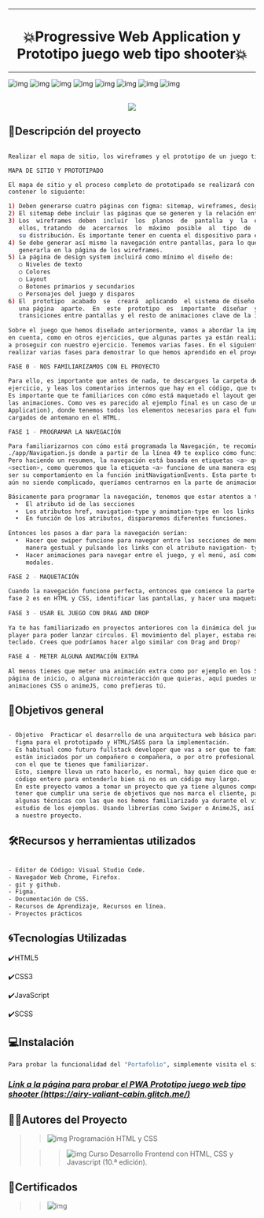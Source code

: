 ***
# <h1 align="center"> 💥Progressive Web Application y Prototipo juego web tipo shooter💥 </h1>
***

![img](/assets/maquetacionFigma.png)
![img](/assets/juego1.png)
![img](/assets/juego2.png)
![img](/assets/juego3.png)
![img](/assets/juego4.png)
![img](/assets/juego5.png)
![img](/assets/juego6.png)
![img](/assets/juego7.png)
<p align="center">
<br><img src="/assets/juego8.png">
</p>

## 📄Descripción del proyecto

```sh

Realizar el ​mapa de sitio, los wireframes​ y el ​prototipo​ de un juego tipo shooter.

MAPA DE SITIO Y PROTOTIPADO

El mapa de sitio y el proceso completo de prototipado se realizará con figma. su apariencia deberá
contener lo siguiente:

1) Deben generarse cuatro páginas con figma: sitemap, wireframes, design system y prototipe.
2) El sitemap debe incluir las páginas que se generen y la relación entre ellas.
3) Los  wireframes  deben  incluir  los  planos  de  pantalla  y  la  estructura  de  cada  uno  de
   ellos, tratando  de  acercarnos  lo  máximo  posible  al  tipo  de  componentes  que  tendrán  y
   su distribución. Es importante tener en cuenta el dispositivo para el que se esté diseñando.
4) Se debe generar así mismo la navegación entre pantallas, para lo que se recomienda empezar  a
   generarla en la página de los wireframes.
5) La página de design system incluirá como mínimo el diseño de:
   ○ Niveles de texto
   ○ Colores
   ○ Layout
   ○ Botones primarios y secundarios
   ○ Personajes del juego y disparos
6) El  prototipo  acabado  se  creará  aplicando  el sistema de diseño a los wireframes navegables en
   una página  aparte.  En  este  prototipo  es  importante  diseñar  y  dejar  definidas  las
   transiciones entre pantallas y el resto de animaciones clave de la intefaz gráfica.
    
Sobre el juego que hemos diseñado anteriormente, vamos a abordar la implementación del juego, teniendo
en cuenta, como en otros ejercicios, que algunas partes ya están realizadas, incluso nos pueden ayudar
a proseguir con nuestro ejercicio. Tenemos varias fases. En el siguiente ejercicio vamos a tener que
realizar varias fases para demostrar lo que hemos aprendido en el proyecto. 

FASE 0 - NOS FAMILIARIZAMOS CON EL PROYECTO
 
Para ello, es importante que antes de nada, te descargues la carpeta del enunciado, navegues por el
ejercicio, y leas los comentarios internos que hay en el código, que te van a ayudar.  
Es importante que te familiarices con cómo está maquetado el layout general para poder llevar a cabo
las animaciones. Como ves es parecido al ejemplo final es un caso de un proyecto SPA (Single Page
Application), donde tenemos todos los elementos necesarios para el funcionamiento de la aplicación
cargados de antemano en el HTML.  

FASE 1 - PROGRAMAR LA NAVEGACIÓN 

Para familiarizarnos con cómo está programada la Navegación, te recomiendo que vayas a
./app/Navigation.js donde a partir de la línea 49 te explico cómo funcionar con ella bien.  
Pero haciendo un resumen, la navegación está basada en etiquetas <a> que están conectadas con
<section>, como queremos que la etiqueta <a> funcione de una manera especial, reprogramamos cómo va a
ser su comportamiento en la función initNavigationEvents. Esta parte te la damos programada, porque
aún no siendo complicado, queríamos centrarnos en la parte de animaciones y maquetación. 

Básicamente para programar la navegación, tenemos que estar atentos a tres cosas: 
  •  El atributo id de las secciones 
  •  Los atributos href, navigation-type y animation-type en los links
  •  En función de los atributos, dispararemos diferentes funciones.
  
Entonces los pasos a dar para la navegación serían:  
  •  Hacer que swiper funcione para navegar entre las secciones de menú, settings y leaderboard de
     manera gestual y pulsando los links con el atributo navigation- type=”swipe” 
  •  Hacer animaciones para navegar entre el juego, y el menú, así como el lanzamiendo de ventanas
     modales. 

FASE 2 - MAQUETACIÓN 
   
Cuando la navegación funcione perfecta, entonces que comience la parte de estilos. El objetivo en la
fase 2 es en HTML y CSS, identificar las pantallas, y hacer una maquetación correcta usando SASS.  
   
FASE 3 - USAR EL JUEGO CON DRAG AND DROP 
   
Ya te has familiarizado en proyectos anteriores con la dinámica del juego y has visto cómo mover el
player para poder lanzar círculos. El movimiento del player, estaba realizado capturando eventos de
teclado. Crees que podríamos hacer algo similar con Drag and Drop? 

FASE 4 - METER ALGUNA ANIMACIÓN EXTRA 
    
Al menos tienes que meter una animación extra como por ejemplo en los SVG de los caracteres en la
página de inicio, o alguna microinteracción que quieras, aquí puedes usar Transiciones CSS,
animaciones CSS o animeJS, como prefieras tú. 

```

## 📃Objetivos general

```sh

- Objetivo  Practicar el desarrollo de una arquitectura web básica para un juego tipo shooter usando
  figma para el prototipado y HTML/SASS para la implementación.   
- Es habitual como futuro fullstack developer que vas a ser que te familiarices con proyectos que
  están iniciados por un compañero o compañera, o por otro profesional, donde te van a dar un código,
  con el que te tienes que familiarizar.
  Esto, siempre lleva un rato hacerlo, es normal, hay quien dice que es bueno hasta rehacerse el
  código entero para entenderlo bien si no es un código muy largo.
  En este proyecto vamos a tomar un proyecto que ya tiene algunos componentes iniciados, y vamos a
  tener que cumplir una serie de objetivos que nos marca el cliente, para ello vamos a utilizar
  algunas técnicas con las que nos hemos familiarizado ya durante el visionado de los videos y el
  estudio de los ejemplos. Usando librerías como Swiper o AnimeJS, así como Interact vamos a dar vida
  a nuestro proyecto.   

```

## 🛠️Recursos y herramientas utilizados

```sh

- Editor de Código: Visual Studio Code.
- Navegador Web Chrome, Firefox.
- git y github.
- Figma.
- Documentación de CSS.
- Recursos de Aprendizaje, Recursos en línea.
- Proyectos prácticos

```

## 🌀Tecnologías Utilizadas

✔️HTML5

✔️CSS3

✔️JavaScript

✔️SCSS

## 💻Instalación

```sh
Para probar la funcionalidad del "Portafolio", simplemente visita el siguiente enlace: 

```
### ***[Link a la página para probar el PWA Prototipo juego web tipo shooter (https://airy-valiant-cabin.glitch.me/)](https://airy-valiant-cabin.glitch.me/ "Realizado por: Ing. Julio César Ortiz Pabón")***

## 👩👨Autores del Proyecto

>> ![img](/assets/Foto-Pequeña-julio.png)    Programación HTML y CSS
>                               
>>> ![img](/assets/Miriadax.jpg)  Curso Desarrollo Frontend con HTML, CSS y Javascript (10.ª edición).

## 📜Certificados

>> ![img](/assets/Certificado.png)


    

















  
